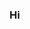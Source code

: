 ### Hi

<!--<p align="center" vertical-align="top">
    <img width="49%" src="https://github-readme-stats.vercel.app/api/top-langs/?username=longsleep&theme=default&layout=compact&hide_border=true"/>
    <img width="49%" src="https://github-readme-stats.vercel.app/api?username=longsleep&theme=default&layout=compact&hide_border=true&show_icons=true&count_private=true&include_all_commits=true&hide_title=true"/>
</p>-->

